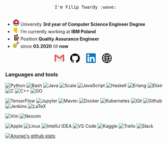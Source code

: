 <p align="center">
  <br><br>
  <samp>
    I'm Filip Twardy :wave:
    <br><br>
  </samp>
</p>


- <img alt="GIF" src="https://github.com/deut-erium/deut-erium/blob/master/assets/powerup.gif?raw=1" width="20vw" /> University **3rd year of Computer Science Engineer Degree**
- <img alt="GIF" src="https://github.com/deut-erium/deut-erium/blob/master/assets/wave.gif?raw=1" width="20vw" /> I’m currently working at **IBM Poland**
- <img alt="GIF" src="https://github.com/deut-erium/deut-erium/blob/master/assets/gandalf_parrot.gif?raw=1" width="20vw" /> Position **Quality Assurance Engineer** 
- <img alt="GIF" src="https://github.com/deut-erium/deut-erium/blob/master/assets/headbang.gif?raw=1" width="20vw" /> since **03.2020** till **now**

<p align="center">
 <a href="mailto:filip.twardy.v01@gmail.com"><img src="https://github.com/deut-erium/deut-erium/blob/master/assets/gmail.svg" width="30px" alt="mail"></a> &nbsp; &nbsp;
   <a href="https://github.com/twrdyyy"><img src="https://github.com/deut-erium/deut-erium/blob/master/assets/github.svg" width="30px" alt="mail"></a> &nbsp; &nbsp;
  <a href="https://www.linkedin.com/in/filip-twardy-162209185"><img src="https://github.com/deut-erium/deut-erium/blob/master/assets/linkedin.svg" width="30px" alt="LinkedIn"></a> &nbsp; &nbsp;
  <a href="https://twrdyyy.github.io/portfolio/"><img src="https://github.com/deut-erium/deut-erium/blob/master/assets/site.svg" width="30px" alt="site"></a> &nbsp; &nbsp;
</p>

### Languages and tools

![Python](https://img.shields.io/badge/Python-3776AB?style=flat-square&logo=Python&logoColor=white)
![Bash](https://img.shields.io/badge/Bash-3776AB?style=flat-square&logo=GNU-Bash&color=black)
![Java](http://img.shields.io/badge/-Java-007396?style=flat-square&logo=java&logoColor=ffffff&color=red)
![Scala](http://img.shields.io/badge/-Scala-007396?style=flat-square&logo=scala&logoColor=ffffff&color=red)
![JavaScript](https://img.shields.io/badge/-JavaScript-%23F7DF1C?style=flat-square&logo=javascript&logoColor=000000&labelColor=%23F7DF1C&color=%23FFCE5A)
![Haskell](https://img.shields.io/badge/Haskell-3776AB?style=flat-square&logo=haskell&color=blueviolet)
![Erlang](https://img.shields.io/badge/Erlang-3776AB?style=flat-square&logo=Erlang&color=black)
![Elixir](https://img.shields.io/badge/Elixir-3776AB?style=flat-square&logo=Elixir&color=blueviolet)
![C](http://img.shields.io/badge/-C-007396?style=flat-square&color=black)
![C++](http://img.shields.io/badge/-C++-007396?style=flat-square&color=blue)
![GO](http://img.shields.io/badge/-GO-000000?style=flat-square&logo=go)

![TensorFlow](https://img.shields.io/badge/TensorFlow-3776AB?style=flat-square&logo=TensorFlow&color=black)
![Jupyter](https://img.shields.io/badge/Jupyter-3776AB?style=flat-square&logo=Jupyter&color=black)
![Maven](http://img.shields.io/badge/-Maven-1565c0?style=flat-square&logo=apache-maven)
![Docker](https://img.shields.io/badge/-Docker-black?style=flat-square&logo=docker)
![Kubernetes](https://img.shields.io/badge/Kubernetes-3776AB?style=flat-square&logo=Kubernetes&color=black)
![Git](https://img.shields.io/badge/-Git-%23F05032?style=flat-square&logo=git&color=black)
![Github](http://img.shields.io/badge/-Github%20-2088FF?style=flat-square&logo=github)
![Jenkins](http://img.shields.io/badge/-Jenkins%20-2088FF?style=flat-square&logo=Jenkins&color=black)
![LaTeX](https://img.shields.io/badge/LaTeX-3776AB?style=flat-square&logo=LaTeX&color=black)

![Vim](https://img.shields.io/badge/Vim-3776AB?style=flat-square&logo=Vim&color=brightgreen)
![Neovim](https://img.shields.io/badge/Neovim-3776AB?style=flat-square&logo=Neovim&color=green)

![Apple](https://img.shields.io/badge/Apple-3776AB?style=flat-square&logo=Apple&color=black)
![Linux](https://img.shields.io/badge/Linux-3776AB?style=flat-square&logo=Linux&color=black)
![IntelliJ IDEA](http://img.shields.io/badge/-IntelliJ%20IDEA-000000?style=flat-square&logo=intellij-idea)
![VS Code](http://img.shields.io/badge/-VS%20Code-007ACC?style=flat-square&logo=visual-studio-code)
![Kaggle](https://img.shields.io/badge/Kaggle-3776AB?style=flat-square&logo=Kaggle&color=black)
![Trello](https://img.shields.io/badge/Trello-3776AB?style=flat-square&logo=Trello&color=blue)
![Slack](https://img.shields.io/badge/Slack-3776AB?style=flat-square&logo=Slack&color=blueviolet)

[![Anurag's github stats](https://github-readme-stats.vercel.app/api?username=twrdyyy)](https://github.com/anuraghazra/github-readme-stats)

